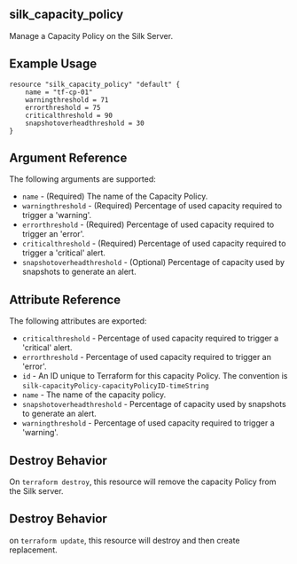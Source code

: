 ## silk_capacity_policy

Manage a Capacity Policy on the Silk Server.

## Example Usage

``` hcl
resource "silk_capacity_policy" "default" {
    name = "tf-cp-01"
    warningthreshold = 71
    errorthreshold = 75
    criticalthreshold = 90
    snapshotoverheadthreshold = 30
}
```

## Argument Reference

The following arguments are supported:

* `name` - (Required) The name of the Capacity Policy.
* `warningthreshold` - (Required) Percentage of used capacity required to trigger a 'warning'.
* `errorthreshold` - (Required) Percentage of used capacity required to trigger an 'error'.
* `criticalthreshold` - (Required) Percentage of used capacity required to trigger a 'critical' alert.
* `snapshotoverheadthreshold` - (Optional) Percentage of capacity used by snapshots to generate an alert.

## Attribute Reference

The following attributes are exported:

* `criticalthreshold` - Percentage of used capacity required to trigger a 'critical' alert.
* `errorthreshold` - Percentage of used capacity required to trigger an 'error'.
* `id` - An ID unique to Terraform for this capacity Policy. The convention is `silk-capacityPolicy-capacityPolicyID-timeString`
* `name` - The name of the capacity policy.
* `snapshotoverheadthreshold` - Percentage of capacity used by snapshots to generate an alert.
* `warningthreshold` - Percentage of used capacity required to trigger a 'warning'.


## Destroy Behavior

On `terraform destroy`, this resource will remove the capacity Policy from the Silk server.

## Destroy Behavior

on `terraform update`, this resource will destroy and then create replacement. 
